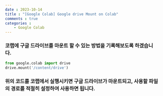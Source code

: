 ```yaml
---
date : 2023-10-14
title : "[Google Colab] Google drive Mount on Colab"
comments : true
categories : 
    - Google Colab
---
```


### 코랩에 구글 드라이브를 마운트 할 수 있는 방법을 기록해보도록 하겠습니다.


```python
from google.colab import drive
drive.mount('/content/drive')
```


### 위의 코드를 코랩에서 실행시키면 구글 드라이브가 마운트되고, 사용할 파일의 경로를 적절히 설정하여 사용하면 됩니다.